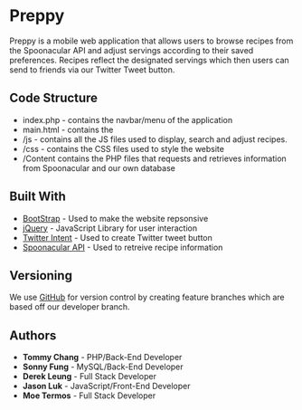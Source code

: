 # Preppy

Preppy is a mobile web application that allows users to browse recipes from the Spoonacular API and adjust servings according to their saved preferences. Recipes reflect the designated servings which then users can send to friends via our Twitter Tweet button.

## Code Structure
* index.php - contains the navbar/menu of the application
* main.html - contains the  
* /js - contains all the JS files used to display, search and adjust recipes.
* /css - contains the CSS files used to style the website
* /Content contains the PHP files that requests and retrieves information from Spoonacular
and our own database


## Built With

* [BootStrap](http://www.dropwizard.io/1.0.2/docs/) - Used to make the website repsonsive
* [jQuery](https://ajax.googleapis.com/ajax/libs/jquery/1.12.4/jquery.min.js) - JavaScript Library for user interaction
* [Twitter Intent](https://twitter.com/intent/tweet) - Used to create Twitter tweet button
* [Spoonacular API](https://spoonacular.com/api/docs/recipes-api) - Used to retreive recipe information

## Versioning

We use [GitHub](http://github.com/) for version control by creating feature branches which are based off our developer branch. 

## Authors

* **Tommy Chang** - PHP/Back-End Developer
* **Sonny Fung** - MySQL/Back-End Developer
* **Derek Leung** - Full Stack Developer
* **Jason Luk** - JavaScript/Front-End Developer
* **Moe Termos** - Full Stack Developer